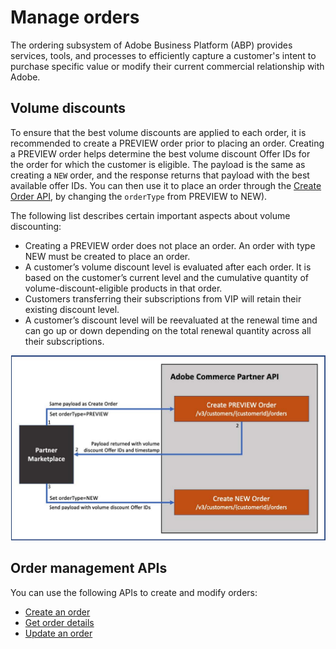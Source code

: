 # Manage orders

The ordering subsystem of Adobe Business Platform (ABP) provides services, tools, and processes to efficiently capture a customer's intent to purchase specific value or modify their current commercial relationship with Adobe.

## Volume discounts

To ensure that the best volume discounts are applied to each order, it is recommended to create a PREVIEW order prior to placing an order. Creating a PREVIEW order helps determine the best volume discount Offer IDs for the order for which the customer is eligible. The payload is the same as creating a `NEW` order, and the response returns that payload with the best available offer IDs. You can then use it to place an order through the [Create Order API](./create_order.md), by changing the `orderType` from PREVIEW to NEW).

The following list describes certain important aspects about volume discounting:

- Creating a PREVIEW order does not place an order. An order with type NEW must be created to place an order.
- A customer’s volume discount level is evaluated after each order. It is based on the customer’s current level and the cumulative quantity of volume-discount-eligible products in that order.
- Customers transferring their subscriptions from VIP will retain their existing discount level.
- A customer’s discount level will be reevaluated at the renewal time and can go up or down depending on the total renewal quantity across all their subscriptions.

![Volume discount process](../image/order_1.jpg)

## Order management APIs

You can use the following APIs to create and modify orders:

- [Create an order](./create_order.md)
- [Get order details](./get_order.md)
- [Update an order](./update_order.md)
